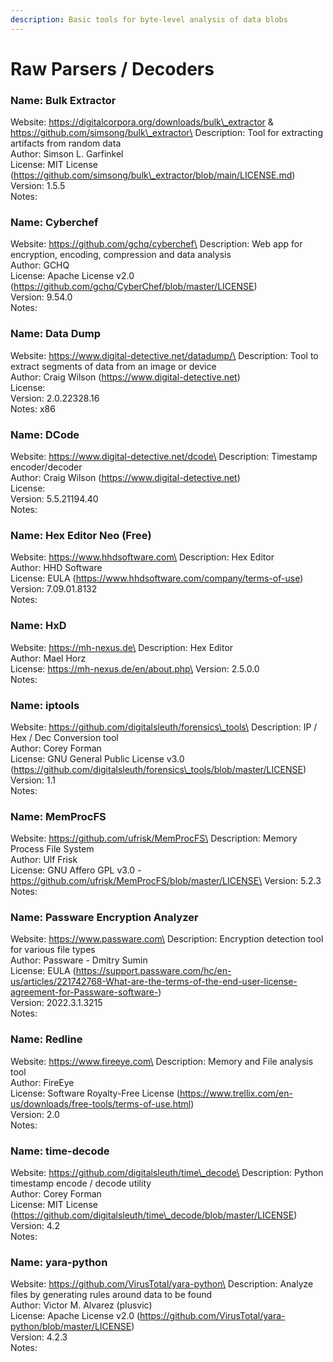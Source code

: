 ```yaml
---
description: Basic tools for byte-level analysis of data blobs
---
```


# Raw Parsers / Decoders

### Name: Bulk Extractor

Website: https://digitalcorpora.org/downloads/bulk\_extractor & https://github.com/simsong/bulk\_extractor\
Description: Tool for extracting artifacts from random data\
Author: Simson L. Garfinkel\
License: MIT License (https://github.com/simsong/bulk\_extractor/blob/main/LICENSE.md)\
Version: 1.5.5\
Notes:

### Name: Cyberchef

Website: https://github.com/gchq/cyberchef\
Description: Web app for encryption, encoding, compression and data analysis\
Author: GCHQ\
License: Apache License v2.0 (https://github.com/gchq/CyberChef/blob/master/LICENSE)\
Version: 9.54.0\
Notes:

### Name: Data Dump

Website: https://www.digital-detective.net/datadump/\
Description: Tool to extract segments of data from an image or device\
Author: Craig Wilson (https://www.digital-detective.net)\
License:\
Version: 2.0.22328.16\
Notes: x86

### Name: DCode

Website: https://www.digital-detective.net/dcode\
Description: Timestamp encoder/decoder\
Author: Craig Wilson (https://www.digital-detective.net)\
License:\
Version: 5.5.21194.40\
Notes:

### Name: Hex Editor Neo (Free)

Website: https://www.hhdsoftware.com\
Description: Hex Editor\
Author: HHD Software\
License: EULA (https://www.hhdsoftware.com/company/terms-of-use)\
Version: 7.09.01.8132\
Notes:

### Name: HxD

Website: https://mh-nexus.de\
Description: Hex Editor\
Author: Mael Horz\
License: https://mh-nexus.de/en/about.php\
Version: 2.5.0.0\
Notes:

### Name: iptools

Website: https://github.com/digitalsleuth/forensics\_tools\
Description: IP / Hex / Dec Conversion tool\
Author: Corey Forman\
License: GNU General Public License v3.0 (https://github.com/digitalsleuth/forensics\_tools/blob/master/LICENSE)\
Version: 1.1\
Notes:

### Name: MemProcFS

Website: https://github.com/ufrisk/MemProcFS\
Description: Memory Process File System\
Author: Ulf Frisk\
License: GNU Affero GPL v3.0 - https://github.com/ufrisk/MemProcFS/blob/master/LICENSE\
Version: 5.2.3\
Notes:

### Name: Passware Encryption Analyzer

Website: https://www.passware.com\
Description: Encryption detection tool for various file types\
Author: Passware - Dmitry Sumin\
License: EULA (https://support.passware.com/hc/en-us/articles/221742768-What-are-the-terms-of-the-end-user-license-agreement-for-Passware-software-)\
Version: 2022.3.1.3215\
Notes:

### Name: Redline

Website: https://www.fireeye.com\
Description: Memory and File analysis tool\
Author: FireEye\
License: Software Royalty-Free License (https://www.trellix.com/en-us/downloads/free-tools/terms-of-use.html)\
Version: 2.0\
Notes:

### Name: time-decode

Website: https://github.com/digitalsleuth/time\_decode\
Description: Python timestamp encode / decode utility\
Author: Corey Forman\
License: MIT License (https://github.com/digitalsleuth/time\_decode/blob/master/LICENSE)\
Version: 4.2\
Notes:

### Name: yara-python

Website: https://github.com/VirusTotal/yara-python\
Description: Analyze files by generating rules around data to be found\
Author: Victor M. Alvarez (plusvic)\
License: Apache License v2.0 (https://github.com/VirusTotal/yara-python/blob/master/LICENSE)\
Version: 4.2.3\
Notes:

